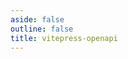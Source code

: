 ```yaml
---
aside: false
outline: false
title: vitepress-openapi
---
```


<script setup lang="ts">
import { onUnmounted } from 'vue'
import { useData } from 'vitepress'
import { useTheme } from 'vitepress-openapi'
import spec from '../../public/openapi-schemas.json'

const { isDark } = useData()

useTheme({
  operation: {
    defaultBaseUrl: 'https://default.base.url',
    getServers: ({method, path, operation}) => {
      if (operation.operationId === 'getCircularReference') {
        return [] // To force the default base URL.
      }

      // Generate between 1 and 3 random servers.
      const randomServers = Math.floor(Math.random() * 3) + 1

      return Array.from({length: randomServers}, (_, index) => {
        const randomPort = Math.floor(Math.random() * 1000) + 3000
        return {
          url: `https://${method.toLowerCase()}.${operation.operationId}.local:${randomPort}`,
          description: `Localhost ${index + 1}`,
        }
      })
    },
  },
})

onUnmounted(() => {
  useTheme().reset()
})
</script>

<OASpec :spec="spec" :isDark="isDark" />

